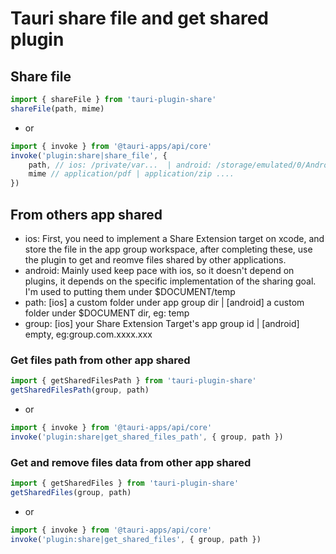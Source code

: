 # Tauri share file and get shared plugin

## Share file
```typescript
import { shareFile } from 'tauri-plugin-share'
shareFile(path, mime)
```
- or
```typescript
import { invoke } from '@tauri-apps/api/core'
invoke('plugin:share|share_file', {
	path, // ios: /private/var...  | android: /storage/emulated/0/Android...
	mime // application/pdf | application/zip ....
})
```

## From others app shared
- ios: First, you need to implement a Share Extension target on xcode, and store the file in the app group workspace, after completing these, use the plugin to get and reomve files shared by other applications.
- android: Mainly used keep pace with ios, so it doesn't depend on plugins, it depends on the specific implementation of the sharing goal. I'm used to putting them under $DOCUMENT/temp
- path: [ios] a custom folder under app group dir | [android] a custom folder under $DOCUMENT dir,  eg: temp
- group: [ios] your Share Extension Target's app group id | [android] empty, eg:group.com.xxxx.xxx
### Get files path from other app shared 
```typescript
import { getSharedFilesPath } from 'tauri-plugin-share'
getSharedFilesPath(group, path)
```
- or
```typescript
import { invoke } from '@tauri-apps/api/core'
invoke('plugin:share|get_shared_files_path', { group, path })
```

### Get and remove files data from other app shared 
```typescript
import { getSharedFiles } from 'tauri-plugin-share'
getSharedFiles(group, path)
```
- or
```typescript
import { invoke } from '@tauri-apps/api/core'
invoke('plugin:share|get_shared_files', { group, path })
```